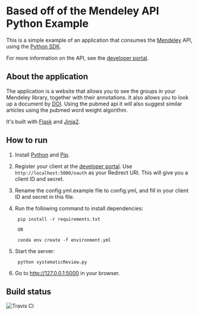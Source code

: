 # Based off of the Mendeley API Python Example #

This is a simple example of an application that consumes the [Mendeley](http://www.mendeley.com) API, using the [Python SDK](http://mendeley-python.readthedocs.org/).

For more information on the API, see the [developer portal](http://dev.mendeley.com).

## About the application ##

The application is a website that allows you to see the groups in your Mendeley library, together with their annotations.  It also allows you to look up a document by [DOI](http://www.doi.org/). Using the pubmed api it will also suggest similar articles using the pubmed word weight algorithm.

It's built with [Flask](http://flask.pocoo.org/) and [Jinja2](http://jinja.pocoo.org/docs/).

## How to run ##

1. Install [Python](https://www.python.org/) and [Pip](https://pip.pypa.io/en/latest/).
2. Register your client at the [developer portal](http://dev.mendeley.com). Use `http://localhost:5000/oauth` as your  Redirect URI. This will give you a client ID and secret.
3. Rename the config.yml.example file to config.yml, and fill in your client ID and secret in this file.
4. Run the following command to install dependencies:

        pip install -r requirements.txt
		
		OR
		
		conda env create -f environment.yml

5. Start the server:

		python systematicReview.py

6. Go to http://127.0.0.1:5000 in your browser.

## Build status ##

![Travis CI](https://travis-ci.org/Mendeley/mendeley-api-python-example.svg?branch=master)
